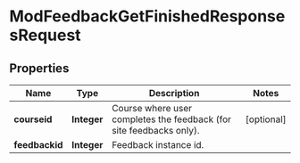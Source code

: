 

# ModFeedbackGetFinishedResponsesRequest


## Properties

| Name | Type | Description | Notes |
|------------ | ------------- | ------------- | -------------|
|**courseid** | **Integer** | Course where user completes the feedback (for site feedbacks only). |  [optional] |
|**feedbackid** | **Integer** | Feedback instance id. |  |



